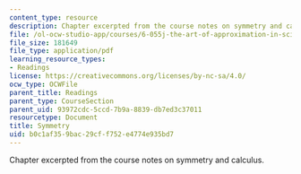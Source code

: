 ```yaml
---
content_type: resource
description: Chapter excerpted from the course notes on symmetry and calculus.
file: /ol-ocw-studio-app/courses/6-055j-the-art-of-approximation-in-science-and-engineering-spring-2008/b0c1af359bac29cff752e4774e935bd7_feb25a.pdf
file_size: 181649
file_type: application/pdf
learning_resource_types:
- Readings
license: https://creativecommons.org/licenses/by-nc-sa/4.0/
ocw_type: OCWFile
parent_title: Readings
parent_type: CourseSection
parent_uid: 93972cdc-5ccd-7b9a-8839-db7ed3c37011
resourcetype: Document
title: Symmetry
uid: b0c1af35-9bac-29cf-f752-e4774e935bd7
---
```

Chapter excerpted from the course notes on symmetry and calculus.